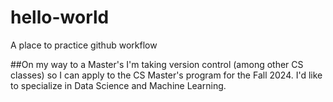 # hello-world
A place to practice github workflow

##On my way to a Master's
I'm taking version control (among other CS classes) so I can apply to the CS Master's program for the Fall 2024. I'd like to specialize in Data Science and Machine Learning.
